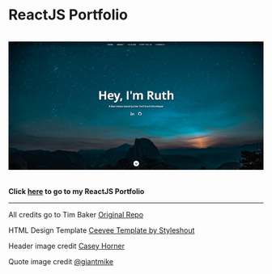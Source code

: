 <!-- markdownlint-disable MD033 -->

# ReactJS Portfolio

\
![ReactJS Resume Website Screenshot](/public/images/portfolio-screenshot.png?raw=true 'ReactJS Resume Website Screenshot')

\
**Click <a href='https://www.ruthcmoratagil.dev/'>here</a> to go to my ReactJS Portfolio**

---

All credits go to Tim Baker
<a href='https://github.com/tbakerx/react-resume-template'>Original Repo</a>

HTML Design Template
<a href="https://www.styleshout.com/free-templates/ceevee/">Ceevee Template by Styleshout</a>

Header image credit
<a href="https://unsplash.com/@mischievous_penguins?utm_medium=referral&utm_campaign=photographer-credit&utm_content=creditBadge">Casey Horner</a>

Quote image credit
<a href="https://www.flickr.com/photos/giantmike13/">@giantmike</a>
